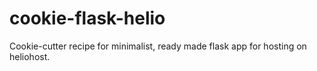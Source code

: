 # cookie-flask-helio
Cookie-cutter recipe for minimalist, ready made flask app for hosting on heliohost.
